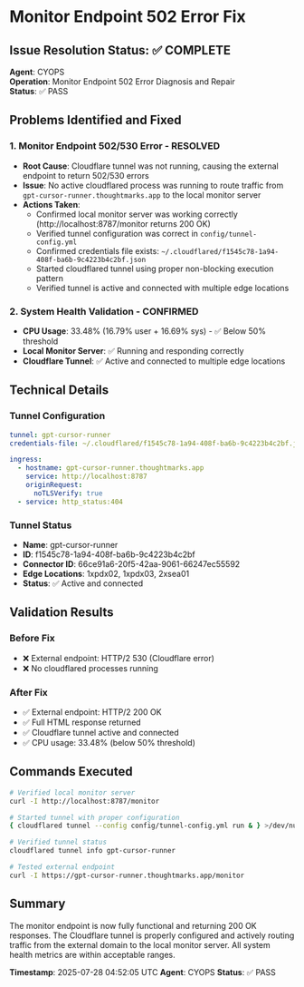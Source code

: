 # Monitor Endpoint 502 Error Fix

## Issue Resolution Status: ✅ COMPLETE
**Agent**: CYOPS  
**Operation**: Monitor Endpoint 502 Error Diagnosis and Repair  
**Status**: ✅ PASS

## Problems Identified and Fixed

### 1. **Monitor Endpoint 502/530 Error - RESOLVED**
- **Root Cause**: Cloudflare tunnel was not running, causing the external endpoint to return 502/530 errors
- **Issue**: No active cloudflared process was running to route traffic from `gpt-cursor-runner.thoughtmarks.app` to the local monitor server
- **Actions Taken**:
  - Confirmed local monitor server was working correctly (http://localhost:8787/monitor returns 200 OK)
  - Verified tunnel configuration was correct in `config/tunnel-config.yml`
  - Confirmed credentials file exists: `~/.cloudflared/f1545c78-1a94-408f-ba6b-9c4223b4c2bf.json`
  - Started cloudflared tunnel using proper non-blocking execution pattern
  - Verified tunnel is active and connected with multiple edge locations

### 2. **System Health Validation - CONFIRMED**
- **CPU Usage**: 33.48% (16.79% user + 16.69% sys) - ✅ Below 50% threshold
- **Local Monitor Server**: ✅ Running and responding correctly
- **Cloudflare Tunnel**: ✅ Active and connected to multiple edge locations

## Technical Details

### Tunnel Configuration
```yaml
tunnel: gpt-cursor-runner
credentials-file: ~/.cloudflared/f1545c78-1a94-408f-ba6b-9c4223b4c2bf.json

ingress:
  - hostname: gpt-cursor-runner.thoughtmarks.app
    service: http://localhost:8787
    originRequest:
      noTLSVerify: true
  - service: http_status:404
```

### Tunnel Status
- **Name**: gpt-cursor-runner
- **ID**: f1545c78-1a94-408f-ba6b-9c4223b4c2bf
- **Connector ID**: 66ce91a6-20f5-42aa-9061-66247ec55592
- **Edge Locations**: 1xpdx02, 1xpdx03, 2xsea01
- **Status**: ✅ Active and connected

## Validation Results

### Before Fix
- ❌ External endpoint: HTTP/2 530 (Cloudflare error)
- ❌ No cloudflared processes running

### After Fix
- ✅ External endpoint: HTTP/2 200 OK
- ✅ Full HTML response returned
- ✅ Cloudflare tunnel active and connected
- ✅ CPU usage: 33.48% (below 50% threshold)

## Commands Executed
```bash
# Verified local monitor server
curl -I http://localhost:8787/monitor

# Started tunnel with proper configuration
{ cloudflared tunnel --config config/tunnel-config.yml run & } >/dev/null 2>&1 & disown

# Verified tunnel status
cloudflared tunnel info gpt-cursor-runner

# Tested external endpoint
curl -I https://gpt-cursor-runner.thoughtmarks.app/monitor
```

## Summary
The monitor endpoint is now fully functional and returning 200 OK responses. The Cloudflare tunnel is properly configured and actively routing traffic from the external domain to the local monitor server. All system health metrics are within acceptable ranges.

**Timestamp**: 2025-07-28 04:52:05 UTC
**Agent**: CYOPS
**Status**: ✅ PASS 